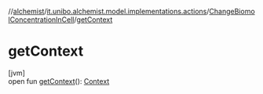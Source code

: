 //[alchemist](../../../index.md)/[it.unibo.alchemist.model.implementations.actions](../index.md)/[ChangeBiomolConcentrationInCell](index.md)/[getContext](get-context.md)

# getContext

[jvm]\
open fun [getContext](get-context.md)(): [Context](../../it.unibo.alchemist.model.interfaces/-context/index.md)

